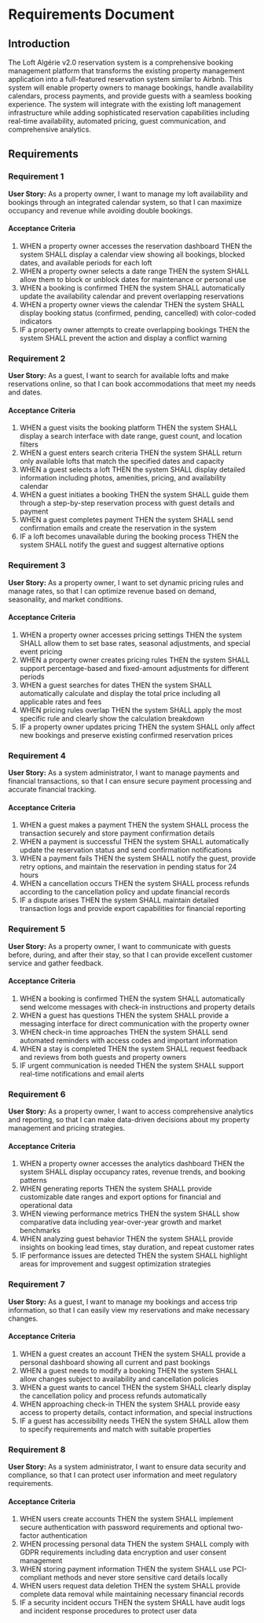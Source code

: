 # Requirements Document

## Introduction

The Loft Algérie v2.0 reservation system is a comprehensive booking management platform that transforms the existing property management application into a full-featured reservation system similar to Airbnb. This system will enable property owners to manage bookings, handle availability calendars, process payments, and provide guests with a seamless booking experience. The system will integrate with the existing loft management infrastructure while adding sophisticated reservation capabilities including real-time availability, automated pricing, guest communication, and comprehensive analytics.

## Requirements

### Requirement 1

**User Story:** As a property owner, I want to manage my loft availability and bookings through an integrated calendar system, so that I can maximize occupancy and revenue while avoiding double bookings.

#### Acceptance Criteria

1. WHEN a property owner accesses the reservation dashboard THEN the system SHALL display a calendar view showing all bookings, blocked dates, and available periods for each loft
2. WHEN a property owner selects a date range THEN the system SHALL allow them to block or unblock dates for maintenance or personal use
3. WHEN a booking is confirmed THEN the system SHALL automatically update the availability calendar and prevent overlapping reservations
4. WHEN a property owner views the calendar THEN the system SHALL display booking status (confirmed, pending, cancelled) with color-coded indicators
5. IF a property owner attempts to create overlapping bookings THEN the system SHALL prevent the action and display a conflict warning

### Requirement 2

**User Story:** As a guest, I want to search for available lofts and make reservations online, so that I can book accommodations that meet my needs and dates.

#### Acceptance Criteria

1. WHEN a guest visits the booking platform THEN the system SHALL display a search interface with date range, guest count, and location filters
2. WHEN a guest enters search criteria THEN the system SHALL return only available lofts that match the specified dates and capacity
3. WHEN a guest selects a loft THEN the system SHALL display detailed information including photos, amenities, pricing, and availability calendar
4. WHEN a guest initiates a booking THEN the system SHALL guide them through a step-by-step reservation process with guest details and payment
5. WHEN a guest completes payment THEN the system SHALL send confirmation emails and create the reservation in the system
6. IF a loft becomes unavailable during the booking process THEN the system SHALL notify the guest and suggest alternative options

### Requirement 3

**User Story:** As a property owner, I want to set dynamic pricing rules and manage rates, so that I can optimize revenue based on demand, seasonality, and market conditions.

#### Acceptance Criteria

1. WHEN a property owner accesses pricing settings THEN the system SHALL allow them to set base rates, seasonal adjustments, and special event pricing
2. WHEN a property owner creates pricing rules THEN the system SHALL support percentage-based and fixed-amount adjustments for different periods
3. WHEN a guest searches for dates THEN the system SHALL automatically calculate and display the total price including all applicable rates and fees
4. WHEN pricing rules overlap THEN the system SHALL apply the most specific rule and clearly show the calculation breakdown
5. IF a property owner updates pricing THEN the system SHALL only affect new bookings and preserve existing confirmed reservation prices

### Requirement 4

**User Story:** As a system administrator, I want to manage payments and financial transactions, so that I can ensure secure payment processing and accurate financial tracking.

#### Acceptance Criteria

1. WHEN a guest makes a payment THEN the system SHALL process the transaction securely and store payment confirmation details
2. WHEN a payment is successful THEN the system SHALL automatically update the reservation status and send confirmation notifications
3. WHEN a payment fails THEN the system SHALL notify the guest, provide retry options, and maintain the reservation in pending status for 24 hours
4. WHEN a cancellation occurs THEN the system SHALL process refunds according to the cancellation policy and update financial records
5. IF a dispute arises THEN the system SHALL maintain detailed transaction logs and provide export capabilities for financial reporting

### Requirement 5

**User Story:** As a property owner, I want to communicate with guests before, during, and after their stay, so that I can provide excellent customer service and gather feedback.

#### Acceptance Criteria

1. WHEN a booking is confirmed THEN the system SHALL automatically send welcome messages with check-in instructions and property details
2. WHEN a guest has questions THEN the system SHALL provide a messaging interface for direct communication with the property owner
3. WHEN check-in time approaches THEN the system SHALL send automated reminders with access codes and important information
4. WHEN a stay is completed THEN the system SHALL request feedback and reviews from both guests and property owners
5. IF urgent communication is needed THEN the system SHALL support real-time notifications and email alerts

### Requirement 6

**User Story:** As a property owner, I want to access comprehensive analytics and reporting, so that I can make data-driven decisions about my property management and pricing strategies.

#### Acceptance Criteria

1. WHEN a property owner accesses the analytics dashboard THEN the system SHALL display occupancy rates, revenue trends, and booking patterns
2. WHEN generating reports THEN the system SHALL provide customizable date ranges and export options for financial and operational data
3. WHEN viewing performance metrics THEN the system SHALL show comparative data including year-over-year growth and market benchmarks
4. WHEN analyzing guest behavior THEN the system SHALL provide insights on booking lead times, stay duration, and repeat customer rates
5. IF performance issues are detected THEN the system SHALL highlight areas for improvement and suggest optimization strategies

### Requirement 7

**User Story:** As a guest, I want to manage my bookings and access trip information, so that I can easily view my reservations and make necessary changes.

#### Acceptance Criteria

1. WHEN a guest creates an account THEN the system SHALL provide a personal dashboard showing all current and past bookings
2. WHEN a guest needs to modify a booking THEN the system SHALL allow changes subject to availability and cancellation policies
3. WHEN a guest wants to cancel THEN the system SHALL clearly display the cancellation policy and process refunds automatically
4. WHEN approaching check-in THEN the system SHALL provide easy access to property details, contact information, and special instructions
5. IF a guest has accessibility needs THEN the system SHALL allow them to specify requirements and match with suitable properties

### Requirement 8

**User Story:** As a system administrator, I want to ensure data security and compliance, so that I can protect user information and meet regulatory requirements.

#### Acceptance Criteria

1. WHEN users create accounts THEN the system SHALL implement secure authentication with password requirements and optional two-factor authentication
2. WHEN processing personal data THEN the system SHALL comply with GDPR requirements including data encryption and user consent management
3. WHEN storing payment information THEN the system SHALL use PCI-compliant methods and never store sensitive card details locally
4. WHEN users request data deletion THEN the system SHALL provide complete data removal while maintaining necessary financial records
5. IF a security incident occurs THEN the system SHALL have audit logs and incident response procedures to protect user data